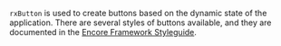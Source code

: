 `rxButton` is used to create buttons based on the dynamic state of the application.  There are several styles of buttons available, and they are documented in the [Encore Framework Styleguide](#/styles/buttons).
